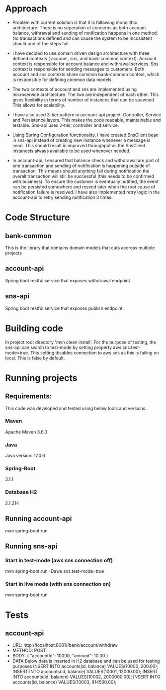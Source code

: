 
# Approach
*  Problem with current solution is that it is following monolithic architecture.
   There is no seperation of concerns as both account balance, withrawal and sending of notification happens in one method.
   No transactions defined and can cause the system to be incosistent should one of the steps fail.
   
 * I have decided to use domain driven design architecture with three defined contexts ( account, sns, and bank-common context).
   Account context is responsible for account balance and withrawal services. Sns context is responsible for sending messages to customers.
   Both account and sns contexts share common bank-common context, which is responsible for defining common data models.

 * The two contexts of account and sns are implemented using microservice architecture. The two are independent of each other.
   This gives flexibility in terms of number of instances that can be spawned. This allows for scalability.
   
 * I have also used 3-tier pattern in account-api project. Controller, Service and Persistence layers. This makes the code readable, maintainable and testable.
   Sns-api uses 2-tier, controller and service.
   
 * Using Spring Configuration functionality, I have created SnsClient bean in sns-api instead of creating new instance whenever a message is send. This should result in improved throughput as the SnsClient 
   instanceis always available to be used whenever needed.
   
 * In account-api, I ensured that balance check and withdrawal are part of one transaction and sending of notification is happening outside of transaction.
   This means should anything fail during notification the overall transaction will still be successful (this needs to be confirmed with business).
   To ensure the customer is eventually notified, the event can be persisted somewhere and resend later when the root cause of notification failure is resolved.
   I have also implemented retry logic in the account-api to retry sending notification 3 times. 

# Code Structure

## bank-common
   This is the library that contains domain models that cuts accross multiple projects
## account-api
   Spring boot restful service that exposes withdrawal endpoint
## sns-api
   Spring boot restful service that exposes publish endpoint. 

# Building code
   In project root directory 'mvn clean install'.
   For the purpose of testing, the sns-api can switch to test-mode by setting property aws.sns.test-mode=true.
   This setting disables connection to aws sns as this is failing on local. This is false by default.

# Running projects

## Requirements:
This code was developed and tested using below tools and versions.

### Maven
   Apache Maven 3.6.3
### Java
   Java version: 17.0.6
### Spring-Boot
   3.1.1
### Database H2
   2.1.214

## Running account-api
   mvn spring-boot:run

## Running sns-api
### Start in test-mode (aws sns connection off)
   mvn spring-boot:run -Daws.sns.test-mode=true
### Start in live mode (with sns connection on)
   mvn spring-boot:run

# Tests
## account-api
* URL: http://localhost:8081//bank/account/withdraw
* METHOD: POST
* BODY: {
      "accountId": 10000,
      "amount": 10.00
   }
 * DATA
   Below data is inserted in H2 database and can be used for testing purposes
   INSERT INTO accounts(id, balance) VALUES(10000, 200.00);
   INSERT INTO accounts(id, balance) VALUES(10001, 12000.00);
   INSERT INTO accounts(id, balance) VALUES(10002, 2000000.00);
   INSERT INTO accounts(id, balance) VALUES(10003, 814500.00);

